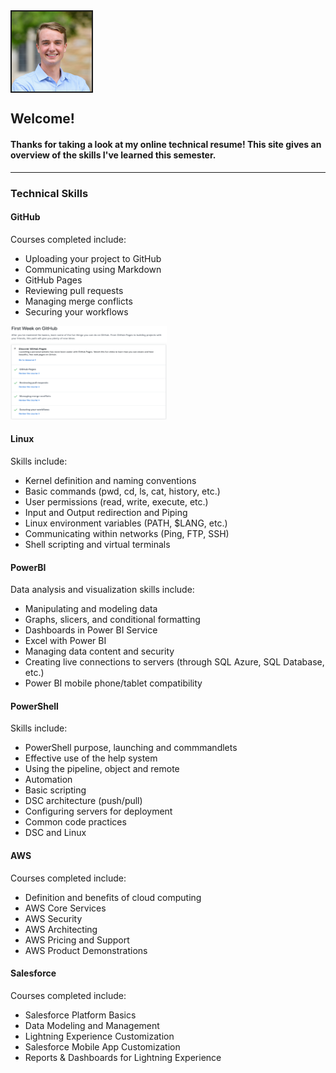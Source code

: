 <img src="samblue.jpg" alt="Sam Trizza Avatar" width="128" height="128" align="center" border="2">
<style>
  img {
  border: 50%;
  }
</style>

<h2>Welcome!</h2>
<h4>Thanks for taking a look at my online technical resume! This site gives an overview of the skills I've learned this semester.</h4>

<hr>

<h3>Technical Skills</h3>

<h4><b>GitHub</b></h4>
<p>Courses completed include:
<ul>
  <li>Uploading your project to GitHub</li>
  <li>Communicating using Markdown</li>
  <li>GitHub Pages</li>
  <li>Reviewing pull requests</li>
  <li>Managing merge conflicts</li>
  <li>Securing your workflows</li>
</ul>
<img src="github1.png" alt="First Week on GitHub" width="250" height="150">
</p>

<h4><b>Linux</b></h4>
<p>Skills include:
  <ul>
  <li>Kernel definition and naming conventions</li>
  <li>Basic commands (pwd, cd, ls, cat, history, etc.)</li>
  <li>User permissions (read, write, execute, etc.)</li>
  <li>Input and Output redirection and Piping</li>
  <li>Linux environment variables (PATH, $LANG, etc.)</li>
  <li>Communicating within networks (Ping, FTP, SSH)</li>
  <li>Shell scripting and virtual terminals</li>
  </ul>
</p>

<h4><b>PowerBI</b></h4>
<p>Data analysis and visualization skills include:
  <ul>
  <li>Manipulating and modeling data</li>
  <li>Graphs, slicers, and conditional formatting</li>
  <li>Dashboards in Power BI Service</li>
  <li>Excel with Power BI</li>
  <li>Managing data content and security</li>
  <li>Creating live connections to servers (through SQL Azure, SQL Database, etc.)</li>
  <li>Power BI mobile phone/tablet compatibility</li>
  </ul>
</p>

<h4><b>PowerShell</b></h4>
<p>Skills include:
  <ul>
  <li>PowerShell purpose, launching and commmandlets</li>
  <li>Effective use of the help system</li>
  <li>Using the pipeline, object and remote</li>
  <li>Automation</li>
  <li>Basic scripting</li>
  <li>DSC architecture (push/pull)</li>
  <li>Configuring servers for deployment</li>
  <li>Common code practices</li>
  <li>DSC and Linux</li>
  </ul>
</p> 

<h4><b>AWS</b></h4>
<p>Courses completed include:
  <ul>
  <li>Definition and benefits of cloud computing</li>
  <li>AWS Core Services</li>
  <li>AWS Security</li>
  <li>AWS Architecting</li>
  <li>AWS Pricing and Support</li>
  <li>AWS Product Demonstrations</li>
  </ul>
</p> 

<h4><b>Salesforce</b></h4>
<p>Courses completed include:
  <ul>
  <li>Salesforce Platform Basics</li>
  <li>Data Modeling and Management</li>
  <li>Lightning Experience Customization</li>
  <li>Salesforce Mobile App Customization</li>
  <li>Reports & Dashboards for Lightning Experience</li>
  </ul>
</p> 
